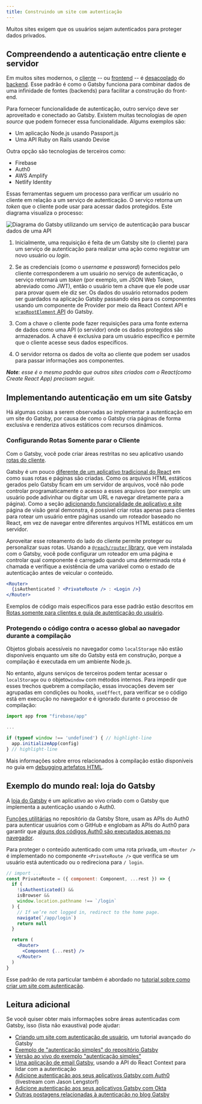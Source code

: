 ```yaml
---
title: Construindo um site com autenticação
---
```


Muitos sites exigem que os usuários sejam autenticados para proteger dados privados.

## Compreendendo a autenticação entre cliente e servidor

Em muitos sites modernos, o [cliente](/docs/glossary#client-side) -- ou [frontend](/docs/glossary#frontend) -- é [desacoplado](/docs/glossary#decoupled) do [backend](/docs/glossary#backend). Esse padrão é como o Gatsby funciona para combinar dados de uma infinidade de fontes (backends) para facilitar a construção do front-end.

Para fornecer funcionalidade de autenticação, outro serviço deve ser aproveitado e conectado ao Gatsby. Existem muitas tecnologias de _open source_ que podem fornecer essa funcionalidade. Algums exemplos são:

- Um aplicação Node.js usando Passport.js
- Uma API Ruby on Rails usando Devise

Outra opção são tecnologias de terceiros como:

- Firebase
- Auth0
- AWS Amplify
- Netlify Identity

Essas ferramentas seguem um processo para verificar um usuário no cliente em relação a um serviço de autenticação. O serviço retorna um _token_ que o cliente pode usar para acessar dados protegidos. Este diagrama visualiza o processo:

![Diagrama do Gatsby utilizando um serviço de autenticação para buscar dados de uma API](./images/basic-auth.png)

1. Inicialmente, uma requisição é feita de um Gatsby site (o cliente) para um serviço de autenticação para realizar uma ação como registrar um novo usuário ou _login_.

2. Se as credenciais (como o _username_ e _password_) fornecidos pelo cliente corresponderem a um usuário no serviço de autenticação, o serviço retornará um _token_ (por exemplo, um JSON Web Token, abreviado como JWT), então o usuário tem a chave que ele pode usar para provar quem ele diz ser. Os dados do usuário retornados podem ser guardados na aplicação Gatsby passando eles para os componentes usando um componente de Provider por meio da React Context API e [`wrapRootElement` API](/docs/browser-apis/#wrapRootElement) do Gatsby.

3. Com a chave o cliente pode fazer requisições para uma fonte externa de dados como uma API (o servidor) onde os dados protegidos são armazenados. A chave é exclusiva para um usuário específico e permite que o cliente acesse seus dados específicos.

4. O servidor retorna os dados de volta ao cliente que podem ser usados para passar informações aos componentes.

_**Note**: esse é o mesmo padrão que outros sites criados com o React(como Create React App) precisam seguir._

## Implementando autenticação em um site Gatsby

Há algumas coisas a serem observadas ao implementar a autenticação em um site do Gatsby, por causa de como o Gatsby cria páginas de forma exclusiva e renderiza ativos estáticos com recursos dinâmicos.

### Configurando Rotas Somente parar o Cliente

Com o Gatsby, você pode criar áreas restritas no seu aplicativo usando [rotas do cliente](/docs/building-apps-with-gatsby/#client-only-routes).

Gatsby é um pouco [diferente de um aplicativo tradicional do React](/docs/adding-app-and-website-functionality/#differences-between-gatsby-and-other-react-apps) em como suas rotas e páginas são criadas. Como os arquivos HTML estáticos gerados pelo Gatsby ficam em um servidor de arquivos, você não pode controlar programaticamente o acesso a esses arquivos (por exemplo: um usuário pode adivinhar ou digitar um URL e navegar diretamente para a página). Como a seção [adicionando funcionalidade de aplicativo e site](/docs/adding-app-and-website-functionality/#client-only-routes) página de visão geral demonstra, é possível criar rotas apenas para clientes para rotear um usuário entre páginas usando um roteador baseado no React, em vez de navegar entre diferentes arquivos HTML estáticos em um servidor.

Aproveitar esse roteamento do lado do cliente permite proteger ou personalizar suas rotas. Usando a [`@reach/router` library](https://reach.tech/router/), que vem instalada com o Gatsby, você pode configurar um roteador em uma página e controlar qual componente é carregado quando uma determinada rota é chamada e verifique a existência de uma variável como o estado de autenticação antes de veicular o conteúdo.

<!-- prettier-ignore -->
```jsx
<Router>
  {isAuthenticated ? <PrivateRoute /> : <Login />}
</Router>
```

Exemplos de código mais específicos para esse padrão estão descritos em [Rotas somente para clientes e guia de autenticação do usuário](/docs/client-only-routes-and-user-authentication/#implementing-client-only-routes).

### Protegendo o código contra o acesso global ao navegador durante a compilação

Objetos globais acessíveis no navegador como `localStorage` não estão disponíveis enquanto um site do Gatsby está em construção, porque a compilação é executada em um ambiente Node.js.

No entanto, alguns serviços de terceiros podem tentar acessar o `localStorage` ou o objeto`window` com métodos internos. Para impedir que esses trechos quebrem a compilação, essas invocações devem ser agrupadas em condições ou hooks, `useEffect`, para verificar se o código está em execução no navegador e é ignorado durante o processo de compilação:

```javascript
import app from "firebase/app"

...

if (typeof window !== 'undefined') { // highlight-line
  app.initializeApp(config)
} // highlight-line
```

Mais informações sobre erros relacionados à compilação estão disponíveis no guia em [debugging artefatos HTML](/docs/debugging-html-builds/).

## Exemplo do mundo real: loja do Gatsby

A [loja do Gatsby](https://github.com/gatsbyjs/store.gatsbyjs.org) é um aplicativo ao vivo criado com o Gatsby que implementa a autenticação usando o Auth0.

[Funções utilitárias](https://github.com/gatsbyjs/store.gatsbyjs.org/blob/master/src/utils/auth.js) no repositório da Gatsby Store, usam as APIs do Auth0 para autenticar usuários com o GitHub e englobam as APIs do Auth0 para garantir que [alguns dos códigos Auth0 são executados apenas no navegador](https://github.com/gatsbyjs/store.gatsbyjs.org/blob/master/src/utils/auth.js#L3).

Para proteger o conteúdo autenticado com uma rota privada, um `<Router />` é implementado no componente `<PrivateRoute />` que verifica se um usuário está autenticado ou o redireciona para `/ login`.

```jsx
// import ...
const PrivateRoute = ({ component: Component, ...rest }) => {
  if (
    !isAuthenticated() &&
    isBrowser &&
    window.location.pathname !== `/login`
  ) {
    // If we’re not logged in, redirect to the home page.
    navigate(`/app/login`)
    return null
  }

  return (
    <Router>
      <Component {...rest} />
    </Router>
  )
}
```

Esse padrão de rota particular também é abordado no [tutorial sobre como criar um site com autenticação](/tutorial/authentication-tutorial/#controller-private-routes).

## Leitura adicional

Se você quiser obter mais informações sobre áreas autenticadas com Gatsby, isso (lista não exaustiva) pode ajudar:

- [Criando um site com autenticação de usuário](/tutorial/authentication-tutorial), um tutorial avançado do Gatsby
- [Exemplo de "autenticação simples" do repositório Gatsby](https://github.com/gatsbyjs/gatsby/tree/master/examples/simple-auth)
- [Versão ao vivo do exemplo "autenticação simples"](https://simple-auth.netlify.com/)
- [Uma aplicação de email Gatsby](https://github.com/DSchau/gatsby-mail), usando a API do React Context para lidar com a autenticação
- [Adicione autenticação aos seus aplicativos Gatsby com Auth0](/blog/2019-03-21-add-auth0-to-gatsby-livestream/) (livestream com Jason Lengstorf)
- [Adicione autenticação aos seus aplicativos Gatsby com Okta](https://www.youtube.com/watch?v=7b1iKuFWVSw&t=9s)
- [Outras postagens relacionadas à autenticação no blog Gatsby](/blog/tags/authentication/)
